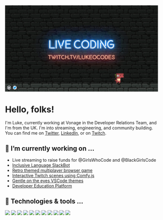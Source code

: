 [![@lukeocodes](new-card-1280-720.png "@lukeocodes")](https://lukeocodes.dev/)

# Hello, folks!

I'm Luke, currently working at Vonage in the Developer Relations Team, and I'm from the UK. I'm into streaming, engineering, and community building. You can find me on [Twitter][1], [LinkedIn][2], or on [Twitch][3].

## 🔭 I’m currently working on ...

- Live streaming to raise funds for @GirlsWhoCode and @BlackGirlsCode
- [Inclusive Language SlackBot](https://github.com/lukeocodes/guys-bot)
- [Retro themed multiplayer browser game](https://github.com/Retro-Game-Chat/retro-game-chat)
- [Interactive Twitch scenes using Comfy.js](https://github.com/lukeocodes/comfy-scenes)
- [Gentle on the eyes VSCode themes](https://github.com/lukeocodes/gentle-themes)
- [Developer Education Platform](https://github.com/Nexmo/deved-platform)

## 🔧 Technologies & tools ...

![](https://img.shields.io/badge/OS-Mac-informational?style=flat&logo=Apple&logoColor=white&color=6e33ba)
![](https://img.shields.io/badge/OS-Windows-informational?style=flat&logo=Windows&logoColor=white&color=6e33ba)
![](https://img.shields.io/badge/Editor-VSCode-informational?style=flat&logo=visual-studio-code&logoColor=white&color=6e33ba)
![](https://img.shields.io/badge/Code-JavaScript-informational?style=flat&logo=javascript&logoColor=white&color=6e33ba)
![](https://img.shields.io/badge/Code-Nuxt-informational?style=flat&logo=nuxt.js&logoColor=white&color=6e33ba)
![](https://img.shields.io/badge/Code-Vue-informational?style=flat&logo=vue.js&logoColor=white&color=6e33ba)
![](https://img.shields.io/badge/Code-Python-informational?style=flat&logo=python&logoColor=white&color=6e33ba)
![](https://img.shields.io/badge/Code-TypeScript-informational?style=flat&logo=typescript&logoColor=white&color=6e33ba)
![](https://img.shields.io/badge/Code-Golang-informational?style=flat&logo=go&logoColor=white&color=6e33ba)
![](https://img.shields.io/badge/Cloud-Netlify-informational?style=flat&logo=netlify&logoColor=white&color=6e33ba)
![](https://img.shields.io/badge/Cloud-Firebase-informational?style=flat&logo=Firebase&logoColor=white&color=6e33ba)

<!-- links to your social media accounts -->

[1]: https://twitter.com/lukeocodes
[2]: https://www.linkedin.com/in/lukeocodes
[3]: https://twitch.tv/lukeocodes
